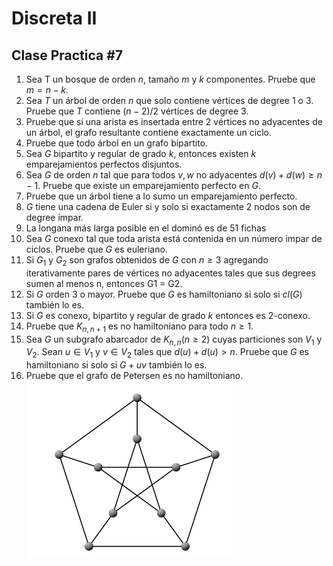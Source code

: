 # Discreta II

## Clase Practica #7

1. Sea T un bosque de orden $n$, tamaño $m$ y $k$ componentes. Pruebe que $m = n − k$.
2. Sea $T$ un árbol de orden $n$ que solo contiene vértices de degree 1 o 3. Pruebe que $T$ contiene $(n − 2)/2$ vértices de degree 3.
3. Pruebe que si una arista es insertada entre 2 vértices no adyacentes de un árbol, el grafo resultante contiene exactamente un ciclo.
4. Pruebe que todo árbol en un grafo bipartito.
5. Sea $G$ bipartito y regular de grado $k$, entonces existen $k$ emparejamientos perfectos disjuntos.
6. Sea $G$ de orden $n$ tal que para todos $v,w$ no adyacentes $d(v)+d(w)\geq n-1$. Pruebe que existe un emparejamiento perfecto en $G$.
7. Pruebe que un árbol tiene a lo sumo un emparejamiento perfecto.
8. $G$ tiene una cadena de Euler si y solo si exactamente 2 nodos son de degree impar.
9. La longana más larga posible en el dominó es de 51 fichas
10. Sea $G$ conexo tal que toda arista está contenida en un número impar de ciclos. Pruebe que $G$ es euleriano.
11. Si $G_1$ y $G_2$ son grafos obtenidos de $G$ con $n \geq 3$ agregando iterativamente pares de vértices no adyacentes tales que sus degrees sumen al menos n, entonces G1 = G2.
12. Si $G$ orden 3 o mayor. Pruebe que $G$ es hamiltoniano si solo si $cl(G)$ también lo es.
13. Si $G$ es conexo, bipartito y regular de grado $k$ entonces es 2-conexo.
14. Pruebe que $K_{n,n+1}$ es no hamiltoniano para todo $n\geq 1$.
15. Sea $G$ un subgrafo abarcador de $K_{n,n}(n\geq 2)$ cuyas particiones son $V_1$ y $V_2$. Sean $u\in V_1$ y $v\in V_2$ tales que $d(u)+d(u)\gt n$. Pruebe que $G$ es hamiltoniano si solo si $G+uv$ también lo es.
16. Pruebe que el grafo de Petersen es no hamiltoniano. 
![grafo de Petersen](image.png)
